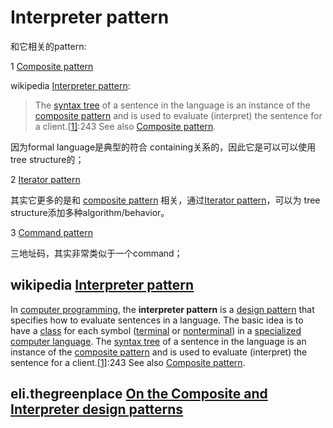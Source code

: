 # Interpreter pattern

和它相关的pattern:

1 [Composite pattern](https://en.wikipedia.org/wiki/Composite_pattern) 

wikipedia [Interpreter pattern](https://en.wikipedia.org/wiki/Interpreter_pattern):

> The [syntax tree](https://en.wikipedia.org/wiki/Abstract_syntax_tree) of a sentence in the language is an instance of the [composite pattern](https://en.wikipedia.org/wiki/Composite_pattern) and is used to evaluate (interpret) the sentence for a client.[[1\]](https://en.wikipedia.org/wiki/Interpreter_pattern#cite_note-GoF-1):243 See also [Composite pattern](https://en.wikipedia.org/wiki/Composite_pattern).

因为formal language是典型的符合 containing关系的，因此它是可以可以使用tree structure的；

2 [Iterator pattern](https://en.wikipedia.org/wiki/Iterator_pattern)

其实它更多的是和 [composite pattern](https://en.wikipedia.org/wiki/Composite_pattern) 相关，通过[Iterator pattern](https://en.wikipedia.org/wiki/Iterator_pattern)，可以为 tree structure添加多种algorithm/behavior。

3 [Command pattern](https://en.wikipedia.org/wiki/Command_pattern)

三地址码，其实非常类似于一个command；

## wikipedia [Interpreter pattern](https://en.wikipedia.org/wiki/Interpreter_pattern)

In [computer programming](https://en.wikipedia.org/wiki/Computer_programming), the **interpreter pattern** is a [design pattern](https://en.wikipedia.org/wiki/Design_pattern_(computer_science)) that specifies how to evaluate sentences in a language. The basic idea is to have a [class](https://en.wikipedia.org/wiki/Class_(computer_science)) for each symbol ([terminal](https://en.wikipedia.org/wiki/Terminal_symbol) or [nonterminal](https://en.wikipedia.org/wiki/Nonterminal_symbol)) in a [specialized computer language](https://en.wikipedia.org/wiki/Domain_specific_languages). The [syntax tree](https://en.wikipedia.org/wiki/Abstract_syntax_tree) of a sentence in the language is an instance of the [composite pattern](https://en.wikipedia.org/wiki/Composite_pattern) and is used to evaluate (interpret) the sentence for a client.[[1\]](https://en.wikipedia.org/wiki/Interpreter_pattern#cite_note-GoF-1):243 See also [Composite pattern](https://en.wikipedia.org/wiki/Composite_pattern).

## eli.thegreenplace [On the Composite and Interpreter design patterns](https://eli.thegreenplace.net/2016/on-the-composite-and-interpreter-design-patterns/)